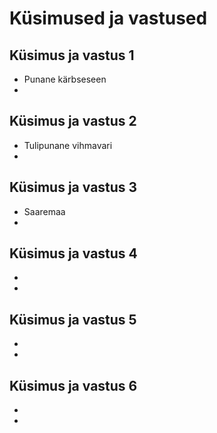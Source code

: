# Küsimused ja vastused

## Küsimus ja vastus 1
- Punane kärbseseen
-
## Küsimus ja vastus 2
- Tulipunane vihmavari
-
## Küsimus ja vastus 3
- Saaremaa
-
## Küsimus ja vastus 4
-
-
## Küsimus ja vastus 5
-
-
## Küsimus ja vastus 6
-
-
